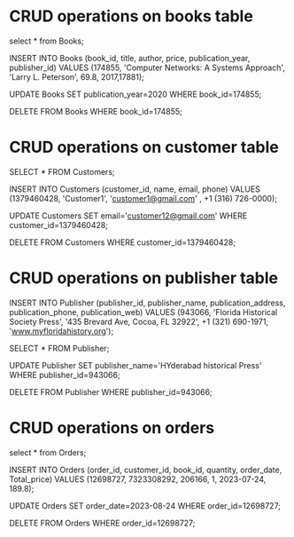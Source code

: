 # CRUD operations on books table
select * from Books;

INSERT INTO Books (book_id, title, author, price, publication_year, publisher_id) VALUES  (174855,	'Computer Networks: A Systems Approach',	'Larry L. Peterson',	69.8,	2017,17881);

UPDATE Books 
SET publication_year=2020 
WHERE book_id=174855;

DELETE FROM Books WHERE book_id=174855;



# CRUD operations on customer table

SELECT * FROM Customers;

INSERT INTO Customers (customer_id, name, email, phone) VALUES (1379460428,	'Customer1',	'customer1@gmail.com' ,	+1 (316) 726-0000);

UPDATE Customers SET email='customer12@gmail.com' WHERE customer_id=1379460428;

DELETE FROM Customers WHERE customer_id=1379460428;

# CRUD operations on publisher table

INSERT INTO Publisher (publisher_id, publisher_name, publication_address, publication_phone, publication_web) VALUES (943066,	'Florida Historical Society Press',	'435 Brevard Ave, Cocoa, FL 32922',	+1 (321) 690-1971,	'www.myfloridahistory.org');

SELECT * FROM Publisher;

UPDATE Publisher SET publisher_name='HYderabad historical Press' WHERE publisher_id=943066;

DELETE FROM Publisher WHERE publisher_id=943066;

# CRUD operations on orders
select * from Orders;

INSERT INTO Orders (order_id, customer_id, book_id, quantity, order_date, Total_price) VALUES (12698727, 7323308292, 206166, 1,	2023-07-24,	189.8);

UPDATE Orders SET order_date=2023-08-24 WHERE order_id=12698727;

DELETE FROM Orders WHERE order_id=12698727;

